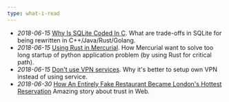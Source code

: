 ```yaml
---
type: what-i-read
---
```

* _2018-06-15_ [Why Is SQLite Coded In C](https://sqlite.org/whyc.html).
What are trade-offs in SQLite for being rewritten in C++/Java/Rust/Golang.
* _2018-06-15_ [Using Rust in Mercurial](https://www.mercurial-scm.org/wiki/OxidationPlan).
How Mercurial want to solve too long startup of python application problem (by using Rust for critical path).
* _2018-06-15_ [Don't use VPN services](https://gist.github.com/joepie91/5a9909939e6ce7d09e29).
Why it's better to setup own VPN instead of using service.
* _2018-06-30_ [How An Entirely Fake Restaurant Became London's Hottest Reservation](http://fortune.com/2017/12/10/tripadvisor-london-shed-fake-restaurant/)
Amazing story about trust in Web.
